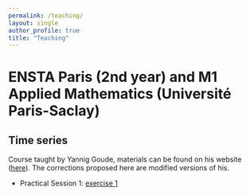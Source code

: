 ```yaml
---
permalink: /teaching/
layout: single
author_profile: true
title: "Teaching"
---
```


# ENSTA Paris (2nd year) and M1 Applied Mathematics (Université Paris-Saclay)

## Time series

Course taught by Yannig Goude, materials can be found on his website ([here](https://www.imo.universite-paris-saclay.fr/~goude/teaching.html)). The corrections proposed here are modified versions of his.

- Practical Session 1: [exercise 1](http://mzaffran.github.io/assets/files/STA202/TP1/Exercise_1.R)
